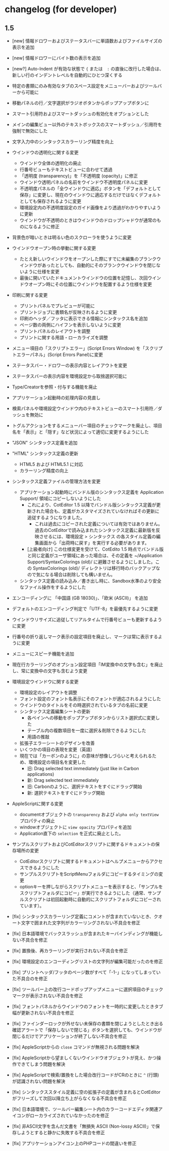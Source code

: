 
changelog (for developer)
==========================

1.5
--------------------------
- [new] 情報ドロワーおよびステータスバーに単語数およびファイルサイズの表示を追加
- [new] 情報ドロワーにバイト数の表示を追加
- [new?] Auto-Indent が有効な状態で `{` または　`:` の直後に改行した場合は、新しい行のインデントレベルを自動的にひとつ深くする
- 特定の書類にのみ有効なタブのスペース設定をメニューバーおよびツールバーから可能に
- 移動パネルの行／文字選択がラジオボタンからポップアップボタンに
- スマート引用符およびスマートダッシュの有効化をオプションとした
- メインの編集ビュー以外のテキストボックスのスマートダッシュ／引用符を強制で無効にした
- 文字入力中のシンタックスカラーリング精度を向上
- ウインドウの透明化に関する変更
	- ウインドウ全体の透明化の廃止
	- 行番号ビューもテキストビューに合わせて透過
	- 「透明度 (transparency)」を「不透明度 (opacity)」に修正
	- ウインドウ透明パネルの名前をウインドウ不透明度パネルに変更
	- 不透明度パネルの「全ウインドウに適応」ボタンを「デフォルトとして保存」に変更し、現在のウインドウに適応するだけではなくデフォルトとしても保存されるように変更
	- 環境設定内の不透明度設定のガイド画像をより透過がわかりやすいように更新
    - ウインドウが不透明のときはウインドウのドロップシャドウが通常のものになるように修正
- 背景色が暗いときは明るい色のスクローラを使うように変更
- ウインドウオープン時の挙動に関する変更
    - たとえ新しいウインドウをオープンした際にすでに未編集のプランクウインドウがあったとしても、自動的にそのブランクウインドウを閉じないように仕様を変更
    - 最後に開いていたドキュメントウインドウの位置を記憶し、次回ウインドウオープン時にその位置にウインドウを配置するよう仕様を変更
- 印刷に関する変更
    - プリントパネルでプレビューが可能に
    - プリントジョブに書類名が反映されるように変更
    - 印刷のヘッダ／フッタに表示できる情報にシンタックス名を追加
    - ページ数の両側にハイフンを表示しないように変更
    - プリントパネルのレイアウトを調整
    - プリントに関する用語・ローカライズを調整
- メニュー項目の「スクリプトエラー」(Script Errors Window) を「スクリプトエラーパネル」(Script Errors Panel)に変更
- ステータスバー・ドロワーの表示内容とレイアウトを変更
- ステータスバーの表示内容を環境設定から取捨選択可能に
- Type/Creatorを参照・付与する機能を廃止
- アプリケーション起動時の処理内容の見直し
- 検索パネルや環境設定ウインドウ内のテキストビューのスマート引用符／ダッシュを無効に
- トグルアクションをするメニューバー項目のチェックマークを廃止し、項目名を「表示」と「隠す」など状況によって適切に変更するようにした
- "JSON" シンタックス定義を追加
- "HTML" シンタックス定義の更新
    - HTML5 および HTML5.1 に対応
    - カラーリング精度の向上
- シンタックス定義ファイルの管理方法を変更
    - アプリケーション起動時にバンドル版のシンタックス定義を Application Support/ 領域にコピーしないようにした
        - これにより、CotEditor 1.5 以降でバンドル版シンタックス定義が更新された場合も、定義がカスタマイズされていなければその更新に追従するようになりました。
            - これは過去にコピーされた定義については有効ではありません。過去のCotEditorで読み込まれたシンタックス定義に最新版を反映させるには、環境設定 > シンタックス の各スタイル定義の編集画面から「出荷時に戻す」を実行する必要があります。
        - [上級者向け] この仕様変更を受けて、CotEdito 1.5 時点でバンドル版と同じ定義がユーザ領域にあった場合は、その定義を ~/Application Support/SyntaxColorings (old)/ に避難させるようにしました。この SyntaxColorings (old)/ ディレクトリは移行時のバックアップなので気になる場合は削除しても構いません。
    - シンタックス定義の読み込み／書き出し時に、Sandbox水準のより安全なファイル操作をするようにした
- エンコーディングに 「中国語 (GB 18030)」、「欧米 (ASCII)」 を追加
- デフォルトのエンコーディング判定で「UTF-8」を最優先するように変更
- ウインドウリサイズに追従してリアルタイムで行番号ビューも更新するように変更
- 行番号の折り返しマーク表示の設定項目を廃止し、マークは常に表示するように変更
- メニューにスピーチ機能を追加
- 現在行カラーリングのオプション設定項目「IM変換中の文字も含む」を廃止し、常に変換中の文字も含むよう変更
- 環境設定ウインドウに関する変更
    - 環境設定のレイアウトを調整
    - フォント設定のフォント名表示にそのフォントが適応されるようにした
    - ウインドウのタイトルをその時選択されているタブの名前に変更
    - シンタックス定義編集シートの更新
        - 各ペインへの移動をポップアップボタンからリスト選択式に変更した
        - テーブル内の複数項目を一度に選択＆削除できるようにした
        - 用語の推敲
    - 拡張子エラーシートのデザインを改善
    - いくつかの項目の表現を変更（英語）
    - 現在では「カーボンのように」の意味が想像しづらいと考えられるため、環境設定の項目名を変更した
        - 旧: Drag selected text immediately (just like in Carbon applications)
        - 新: Drag selected text immediately
        - 旧: Carbonのように、選択テキストをすぐにドラッグ開始
        - 新: 選択テキストをすぐにドラッグ開始

- AppleScriptに関する変更
	- documentオブジェクトの `transparency` および `alpha only textView` プロパティの廃止
	- windowオブジェクトに `view opacity` プロパティを追加
    - Application直下の `selection` を正式に廃止とした。
- サンプルスクリプトおよびCotEditorスクリプトに関するドキュメントの保存場所の変更
    - CotEditorスクリプトに関するドキュメントはヘルプメニューからアクセスできるようにした
    - サンプルスクリプトをScriptMenuフォルダにコピーするタイミングの変更
    - optionキーを押しながらスクリプトメニューを表示すると、「サンプルをスクリプトフォルダにコピー」が実行できるようにした（通常、サンプルスクリプトは初回起動時に自動的にスクリプトフォルダにコピーされています）。

- [fix] シンタックスカラーリング定義にコメントが含まれていないとき、クオート文字で囲まれた文字列がカラーリングされない不具合を修正
- [fix] 日本語環境でバックスラッシュが含まれたキーバインディングが機能しない不具合を修正
- [fix] 置換後、再カラーリングが実行されない不具合を修正
- [fix] 環境設定のエンコーディングリストの文字列が編集可能だったのを修正
- [fix] プリントヘッダ/フッタのページ数がすべて「-1-」になってしまっていた不具合のを修正
- [fix] ツールバー上の改行コードポップアップメニューに選択項目のチェックマークが表示されない不具合を修正
- [fix] フォントパネルからウインドウのフォントを一時的に変更したときタブ幅が更新されない不具合を修正
- [fix] ファインダーロックが外せない未保存の書類を閉じようとしたとき出る確認アラートで「保存しないで閉じる」ボタンを選択しても、ウインドウが閉じるだけでアプリケーションが終了しない不具合を修正
- [fix] AppleScriptからの `close` コマンドが無視される問題を解決
- [fix] AppleScriptから望ましくないウインドウオブジェクトが見え、かつ操作できてしまう問題を解決
- [fix] AppleScriptで検索/置換をした場合改行コードがCRのときに `^` (行頭) が認識されない問題を解決
- [fix] シンタックススタイル定義に空の拡張子の定義が含まれるとCotEditorがフリーズして次回以降立ち上がらなくなる不具合を修正
- [fix] 日本語環境で、ツールバー編集シート内のカラーコードエディタ関連アイコンがローカライズされていなかったのを修正
- [fix] 非ASCII文字を含んだ文書を「無損失 ASCII (Non-lossy ASCII)」で保存しようとすると静かに失敗する不具合を修正
- [fix] アプリケーションアイコン上のPHPコードの間違いを修正
